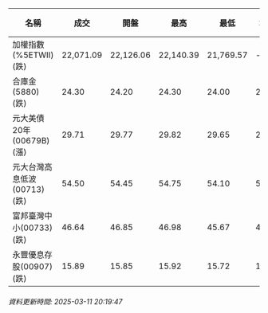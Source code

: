 | 名稱 | 成交 | 開盤 | 最高 | 最低 | 均價 | 成交金額(億) | 昨收 | 漲跌幅 | 漲跌 | 總量 | 昨量 | 振幅 |
| -------- | -------- | -------- | -------- |-------- | -------- | -------- |-------- |-------- |-------- | -------- | -------- |-------- |
|加權指數(%5ETWII) (跌)|22,071.09|22,126.06|22,140.39|21,769.57|-|4,101.87|22,459.15|1.73%|388.06|7,943,671|0|1.65%|
|合庫金(5880) (跌)|24.30|24.20|24.30|24.00|24.13|3.91|24.35|0.21%|0.05|16,188|9,817|1.23%|
|元大美債20年(00679B) (漲)|29.71|29.77|29.82|29.65|29.74|22.08|29.33|1.30%|0.38|74,244|38,996|0.58%|
|元大台灣高息低波(00713) (跌)|54.50|54.45|54.75|54.10|54.36|15.57|54.90|0.73%|0.40|28,639|15,646|1.18%|
|富邦臺灣中小(00733) (跌)|46.64|46.85|46.98|45.67|46.27|1.52|47.80|2.43%|1.16|3,284|2,867|2.74%|
|永豐優息存股(00907) (跌)|15.89|15.85|15.92|15.72|15.78|0.480|16.03|0.87%|0.14|3,044|2,182|1.25%|
###### 資料更新時間: 2025-03-11 20:19:47